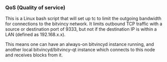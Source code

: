 ### QoS (Quality of service) ###

This is a Linux bash script that will set up tc to limit the outgoing bandwidth for connections to the bitvincy network. It limits outbound TCP traffic with a source or destination port of 9333, but not if the destination IP is within a LAN (defined as 192.168.x.x).

This means one can have an always-on bitvincyd instance running, and another local bitvincyd/bitvincy-qt instance which connects to this node and receives blocks from it.
